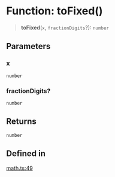 # Function: toFixed()

> **toFixed**(`x`, `fractionDigits`?): `number`

## Parameters

### x

`number`

### fractionDigits?

`number`

## Returns

`number`

## Defined in

[math.ts:49](https://github.com/m1m0zzz/tremolo-ui/blob/54fbf380a034843065523580a721e5efc5837b32/packages/functions/src/math.ts#L49)

